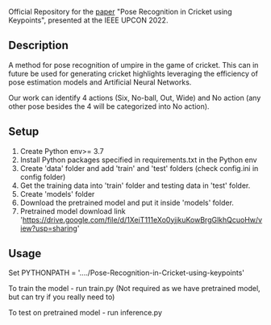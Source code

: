 Official Repository for the [paper](https://ieeexplore.ieee.org/document/9986481) "Pose Recognition in Cricket using Keypoints", presented at the IEEE UPCON 2022.

## Description
A method for pose recognition of umpire in the game of cricket. This can in future be used for generating cricket highlights leveraging the efficiency of pose estimation models and Artificial Neural Networks.

Our work can identify 4 actions (Six, No-ball, Out, Wide) and No action (any other pose besides the 4 will be categorized into No action).
## Setup
1. Create Python env>= 3.7
2. Install Python packages specified in requirements.txt in the Python env
3. Create 'data' folder and add 'train' and 'test' folders (check config.ini in config folder)
4. Get the training data into 'train' folder and testing data in 'test' folder.
5. Create 'models' folder
6. Download the pretrained model and put it inside 'models' folder.
7. Pretrained model download link 'https://drive.google.com/file/d/1XeiT111eXo0yjjkuKowBrgGlkhQcuoHw/view?usp=sharing'
## Usage
Set PYTHONPATH = '..../Pose-Recognition-in-Cricket-using-keypoints'

To train the model - run train.py (Not required as we have pretrained model, but can try if you really need to)

To test on pretrained model - run inference.py
